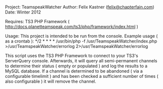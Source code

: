 Project: TeamspeakWatcher
Author: Felix Kastner (felix@chapterfain.com)
Date: Winter 2012

Requires: TS3 PHP Framework ( http://docs.planetteamspeak.com/ts3/php/framework/index.html )

Usage: This project is intended to be run from the console. Example usage ( as a crontab ):
*/2     *       *       *       *       /usr/bin/php -f /usr/TeamspeakWatcher/index.php >/usr/TeamspeakWatcher/errorlog 2>/usr/TeamspeakWatcher/errorlog

This script uses the TS3 PHP Framework to connect to your TS3's ServerQuery console.
Afterwards, it will query all semi-permanent channels to determine their status ( empty or populated ) and log the results to a MySQL database.
If a channel is determined to be abandoned ( via a configurable timelimit ) and has been checked a sufficient number of times ( also configurable ) it will remove the channel.